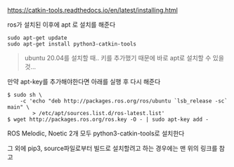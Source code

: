 https://catkin-tools.readthedocs.io/en/latest/installing.html

ros가 설치된 이후에 apt 로 설치를 해준다  
```
sudo apt-get update
sudo apt-get install python3-catkin-tools
```

> ubuntu 20.04를 설치할 때.. 키를 추가했기 때문에 바로 apt로 설치할 수 있을 것...

만약 apt-key를 추가해야한다면 아래를 실행 후 다시 해준다
```
$ sudo sh \
    -c 'echo "deb http://packages.ros.org/ros/ubuntu `lsb_release -sc` main" \
        > /etc/apt/sources.list.d/ros-latest.list'
$ wget http://packages.ros.org/ros.key -O - | sudo apt-key add -
```

ROS Melodic, Noetic 2개 모두 python3-catkin-tools로 설치한다 

그 외에 pip3, source파일로부터 빌드로 설치할려고 하는 경우에는 맨 위의 링크를 참고


